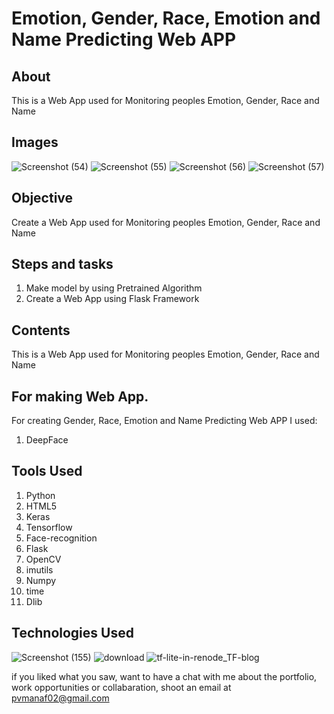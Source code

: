 
# Emotion, Gender, Race, Emotion and Name Predicting Web APP


## About

This is a Web App used  for Monitoring peoples Emotion, Gender, Race and Name

## Images
![Screenshot (54)](https://user-images.githubusercontent.com/84491967/168412556-89a883b8-72e8-416b-963c-2628a79f7238.png)
![Screenshot (55)](https://user-images.githubusercontent.com/84491967/168412581-118c7752-0a87-4214-b23f-33ae3a607d26.png)
![Screenshot (56)](https://user-images.githubusercontent.com/84491967/168412609-0c00628e-e503-4d74-92f9-bd780eb0cb9d.png)
![Screenshot (57)](https://user-images.githubusercontent.com/84491967/168412678-f710753f-cb5b-4558-ab05-c2fc244dd140.png)


## Objective

Create a Web App used  for Monitoring peoples  Emotion, Gender, Race and Name 
## Steps and tasks

1. Make model by using Pretrained Algorithm
2. Create a Web App using Flask Framework

## Contents

 This is a Web App used for Monitoring peoples  Emotion, Gender, Race and Name 

## For making Web App.

For creating Gender, Race, Emotion and Name Predicting Web APP I used:

1. DeepFace

## Tools Used

1. Python
2. HTML5
3. Keras
4. Tensorflow
5. Face-recognition
6. Flask
7. OpenCV
8. imutils
9. Numpy
10. time
11. Dlib


## Technologies Used

![Screenshot (155)](https://user-images.githubusercontent.com/84491967/139635128-5ac86cca-3de3-483e-9ba2-d0de52da5e49.png)
![download](https://user-images.githubusercontent.com/84491967/167351859-971ec4a4-ab38-4f4e-867e-076359c749f9.png)
![tf-lite-in-renode_TF-blog](https://user-images.githubusercontent.com/84491967/168413228-1fa46f4b-1c8b-472b-a1c6-ecad92966019.png)



if you liked what you saw, want to have a chat with me about the portfolio, work opportunities or collabaration, shoot an email at pvmanaf02@gmail.com
